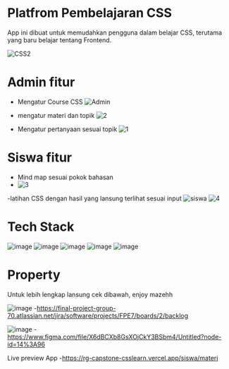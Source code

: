 # Platfrom Pembelajaran CSS
App ini dibuat untuk memudahkan pengguna dalam belajar CSS,
terutama yang baru belajar tentang Frontend.

![CSS2](https://user-images.githubusercontent.com/100768683/174853194-0f380775-42b0-480d-8b70-550877ddf0e1.png)

# Admin fitur 
- Mengatur Course CSS
 ![Admin](https://user-images.githubusercontent.com/100768683/174850134-514014bb-40ec-4673-83ba-cc972b06ae02.png)
 
 - mengatur materi dan topik
 ![2](https://user-images.githubusercontent.com/100768683/174863451-795ba1a7-bcca-4a2a-b4a6-5b7208884eb4.png)

- Mengatur pertanyaan sesuai topik
![1](https://user-images.githubusercontent.com/100768683/174863437-af89812d-39e7-4fe4-8257-b5025ed319ff.png)

# Siswa fitur
- Mind map sesuai pokok bahasan
- ![3](https://user-images.githubusercontent.com/100768683/174863461-f34b7a45-e3d0-46ca-a447-7399a702d129.png)

-latihan CSS dengan hasil yang lansung terlihat sesuai input
![siswa](https://user-images.githubusercontent.com/100768683/174850161-6408a5c5-6329-4aa7-b7c9-c8950b3ddfac.png)
![4](https://user-images.githubusercontent.com/100768683/174863377-ae70aec6-a86f-48a4-afea-06a60b55188b.png)

# Tech Stack
![image](https://user-images.githubusercontent.com/100768683/175807273-c4145838-653e-4ee0-9d70-d53cedcba944.png)
![image](https://user-images.githubusercontent.com/100768683/175807333-8c046129-d915-4a08-825d-ebffa8c72a83.png)
![image](https://user-images.githubusercontent.com/100768683/175807331-ade6ecbe-e6fd-4d22-9c17-bda6cab4c101.png)
![image](https://user-images.githubusercontent.com/100768683/175807283-2a983cec-0fe0-4b8f-8d01-b0ada8df6ed7.png)
![image](https://user-images.githubusercontent.com/100768683/175807298-8f30cdef-08e0-49d4-9a96-54643699d3ab.png)


# Property
Untuk lebih lengkap lansung cek dibawah, enjoy mazehh

![image](https://user-images.githubusercontent.com/100768683/175807354-27b380e1-f560-4582-9473-bb388eae2bdb.png)
-https://final-project-group-70.atlassian.net/jira/software/projects/FPE7/boards/2/backlog

![image](https://user-images.githubusercontent.com/100768683/175807568-3ad2fe11-708d-484a-b661-2f1eb187533d.png)
-https://www.figma.com/file/X6dBCXb8GsXOjCkY3BSbm4/Untitled?node-id=14%3A96

Live preview App
-https://rg-capstone-csslearn.vercel.app/siswa/materi
